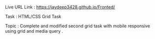 Live URL Link : https://jaydeep3428.github.io/Fronted/

Task : HTML/CSS Grid Task

Topic : Complete and modified second grid task with mobile responsive using grid and media query .